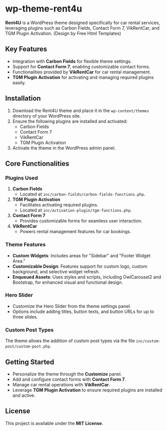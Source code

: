 # wp-theme-rent4u

**Rent4U** is a WordPress theme designed specifically for car rental services, leveraging plugins such as Carbon Fields, Contact Form 7, VikRentCar, and TGM Plugin Activation.
(Design by Free Html Templates)

## Key Features

- Integration with **Carbon Fields** for flexible theme settings.
- Support for **Contact Form 7**, enabling customizable contact forms.
- Functionalities provided by **VikRentCar** for car rental management.
- **TGM Plugin Activation** for activating and managing required plugins easily.

## Installation

1. Download the Rent4U theme and place it in the `wp-content/themes` directory of your WordPress site.
2. Ensure the following plugins are installed and activated:
   - Carbon Fields
   - Contact Form 7
   - VikRentCar
   - TGM Plugin Activation
3. Activate the theme in the WordPress admin panel.

## Core Functionalities

### Plugins Used

1. **Carbon Fields**
   - Located at `inc/carbon-fields/carbon-fields-functions.php`.
2. **TGM Plugin Activation**
   - Facilitates activating required plugins.
   - Located at `inc/activation-plugin/tgm-functions.php`.
3. **Contact Form 7**
   - Provides customizable forms for seamless user interaction.
4. **VikRentCar**
   - Powers rental management features for car bookings.

### Theme Features

- **Custom Widgets**: Includes areas for "Sidebar" and "Footer Widget Area."
- **Customizable Design**: Features support for custom logo, custom background, and selective widget refresh.
- **Enqueued Assets**: Uses styles and scripts, including OwlCarousel2 and Bootstrap, for enhanced visual and functional design.

### Hero Slider

- Customize the Hero Slider from the theme settings panel.
- Options include adding titles, button texts, and button URLs for up to three slides.

### Custom Post Types

The theme allows the addition of custom post types via the file `inc/custom-post/custom-post.php`.

## Getting Started

- Personalize the theme through the **Customize** panel.
- Add and configure contact forms with **Contact Form 7**.
- Manage car rental operations with **VikRentCar**.
- Leverage **TGM Plugin Activation** to ensure required plugins are installed and active.

## License

This project is available under the **MIT License**.


